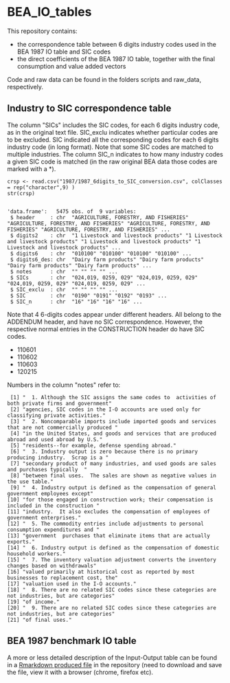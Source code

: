 # BEA_IO_tables

This repository contains:

* the correspondence table between 6 digits industry codes used in the BEA 1987 IO table and SIC codes
* the direct coefficients of the BEA 1987 IO table, together with the final consumption and value added vectors

Code and raw data can be found in the folders scripts and raw_data, respectively.

## Industry to SIC correspondence table

The column "SICs" includes the SIC codes, for each 6 digits industry code, as in the original text file. SIC_exclu indicates whether particular codes are to be excluded. SIC indicated all the corresponding codes for each 6 digits industry code (in long format). Note that some SIC codes are matched to multiple industries. The column SIC_n indicates to how many industry codes a given SIC code is matched (in the raw original BEA data those codes are marked with a *).


```{r}
crsp <- read.csv("1987/1987_6digits_to_SIC_conversion.csv", colClasses = rep("character",9) )
str(crsp)


'data.frame':	5475 obs. of  9 variables:
 $ header     : chr  "AGRICULTURE, FORESTRY, AND FISHERIES" "AGRICULTURE, FORESTRY, AND FISHERIES" "AGRICULTURE, FORESTRY, AND FISHERIES" "AGRICULTURE, FORESTRY, AND FISHERIES" ...
 $ digits2    : chr  "1 Livestock and livestock products" "1 Livestock and livestock products" "1 Livestock and livestock products" "1 Livestock and livestock products" ...
 $ digits6    : chr  "010100" "010100" "010100" "010100" ...
 $ digits6_des: chr  "Dairy farm products" "Dairy farm products" "Dairy farm products" "Dairy farm products" ...
 $ notes      : chr  "" "" "" "" ...
 $ SICs       : chr  "024,019, 0259, 029" "024,019, 0259, 029" "024,019, 0259, 029" "024,019, 0259, 029" ...
 $ SIC_exclu  : chr  "" "" "" "" ...
 $ SIC        : chr  "0190" "0191" "0192" "0193" ...
 $ SIC_n      : chr  "16" "16" "16" "16" ...
```

Note that 4  6-digits codes appear under different headers. All belong to the ADDENDUM header, and have no SIC correspondence. However, the respective normal entries in the CONSTRUCTION header do have SIC codes.

* 110601
* 110602
* 110603
* 120215


Numbers in the column "notes" refer to:

```
 [1] "  1. Although the SIC assigns the same codes to  activities of both private firms and government"  
 [2] "agencies, SIC codes in the I-O accounts are used only for classifying private activities."         
 [3] "  2. Noncomparable imports include imported goods and services that are not commercially produced "
 [4] "in the United States, and goods and services that are produced abroad and used abroad by U.S."     
 [5] "residents--for example, defense spending abroad."                                                  
 [6] "  3. Industry output is zero because there is no primary producing industry.  Scrap is a "         
 [7] "secondary product of many industries, and used goods are sales and purchases typically  "          
 [8] "between final uses.  The sales are shown as negative values in the use table."                     
 [9] "  4. Industry output is defined as the compensation of general government employees except"        
[10] "for those engaged in construction work; their compensation is included in the construction "       
[11] "industry.  It also excludes the compensation of employees of government enterprises."              
[12] "  5. The commodity entries include adjustments to personal consumption expenditures and "          
[13] "government  purchases that eliminate items that are actually exports."                             
[14] "  6. Industry output is defined as the compensation of domestic household workers."                
[15] "  7. The inventory valuation adjustment converts the inventory changes based on withdrawals"       
[16] "valued primarily at historical cost as reported by most businesses to replacement cost, the"       
[17] "valuation used in the I-O accounts."                                                               
[18] "  8. There are no related SIC codes since these categories are not industries, but are categories" 
[19] "of income."                                                                                        
[20] "  9. There are no related SIC codes since these categories are not industries, but are categories" 
[21] "of final uses." 
```

## BEA 1987 benchmark IO table

A more or less detailed description of the Input-Output table can be found in a [Rmarkdown produced file](explore_IO_table.html) in the repository (need to download and save the file, view it with a browser (chrome, firefox etc).


